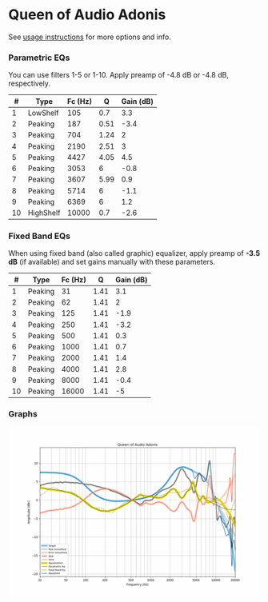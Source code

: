 # Queen of Audio Adonis
See [usage instructions](https://github.com/jaakkopasanen/AutoEq#usage) for more options and info.

### Parametric EQs
You can use filters 1-5 or 1-10. Apply preamp of -4.8 dB or -4.8 dB, respectively.

|   # | Type      |   Fc (Hz) |    Q |   Gain (dB) |
|-----|-----------|-----------|------|-------------|
|   1 | LowShelf  |       105 | 0.7  |         3.3 |
|   2 | Peaking   |       187 | 0.51 |        -3.4 |
|   3 | Peaking   |       704 | 1.24 |         2   |
|   4 | Peaking   |      2190 | 2.51 |         3   |
|   5 | Peaking   |      4427 | 4.05 |         4.5 |
|   6 | Peaking   |      3053 | 6    |        -0.8 |
|   7 | Peaking   |      3607 | 5.99 |         0.9 |
|   8 | Peaking   |      5714 | 6    |        -1.1 |
|   9 | Peaking   |      6369 | 6    |         1.2 |
|  10 | HighShelf |     10000 | 0.7  |        -2.6 |

### Fixed Band EQs
When using fixed band (also called graphic) equalizer, apply preamp of **-3.5 dB** (if available) and set gains manually with these parameters.

|   # | Type    |   Fc (Hz) |    Q |   Gain (dB) |
|-----|---------|-----------|------|-------------|
|   1 | Peaking |        31 | 1.41 |         3.1 |
|   2 | Peaking |        62 | 1.41 |         2   |
|   3 | Peaking |       125 | 1.41 |        -1.9 |
|   4 | Peaking |       250 | 1.41 |        -3.2 |
|   5 | Peaking |       500 | 1.41 |         0.3 |
|   6 | Peaking |      1000 | 1.41 |         0.7 |
|   7 | Peaking |      2000 | 1.41 |         1.4 |
|   8 | Peaking |      4000 | 1.41 |         2.8 |
|   9 | Peaking |      8000 | 1.41 |        -0.4 |
|  10 | Peaking |     16000 | 1.41 |        -5   |

### Graphs
![](./Queen%20of%20Audio%20Adonis.png)
